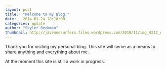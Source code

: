 ```yaml
---
layout: post
title:  "Welcome to my Blog!"
date:   2014-01-24 18:18:00
categories: update
author: "Skyler Beckman"
thumbnail: http://javenuesurfers.files.wordpress.com/2010/11/img_4312_was_640w.jpg
---
```


Thank you for visiting my personal blog. This site will serve as a means to share anything and everything about me.

At the moment this site is still a work in progress. 

